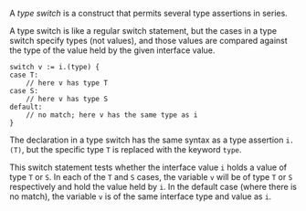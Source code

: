 


A _type switch_ is a construct that permits several type assertions in series.

A type switch is like a regular switch statement, but the cases in a type
switch specify types (not values), and those values are compared against
the type of the value held by the given interface value.

	switch v := i.(type) {
	case T:
		// here v has type T
	case S:
		// here v has type S
	default:
		// no match; here v has the same type as i
	}

The declaration in a type switch has the same syntax as a type assertion `i.(T)`,
but the specific type `T` is replaced with the keyword `type`.

This switch statement tests whether the interface value `i`
holds a value of type `T` or `S`.
In each of the `T` and `S` cases, the variable `v` will be of type
`T` or `S` respectively and hold the value held by `i`.
In the default case (where there is no match), the variable `v` is
of the same interface type and value as `i`.

